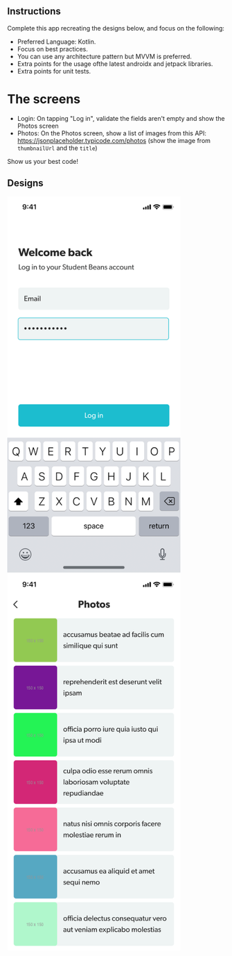 ## Instructions

Complete this app recreating the designs below, and focus on the following:

 - Preferred Language: Kotlin.
 - Focus on best practices.
 - You can use any architecture pattern but MVVM is preferred.
 - Extra points for the usage ofthe latest androidx and jetpack libraries.
 - Extra points for unit tests.
 
 # The screens
 - Login: On tapping "Log in", validate the fields aren't empty and show the Photos screen
 - Photos: On the Photos screen, show a list of images from this API: https://jsonplaceholder.typicode.com/photos (show the image from `thumbnailUrl` and the `title`)

 Show us your best code!

## Designs

<img src="Login.png" width="400"> <img src="Photos.png" width="400">
